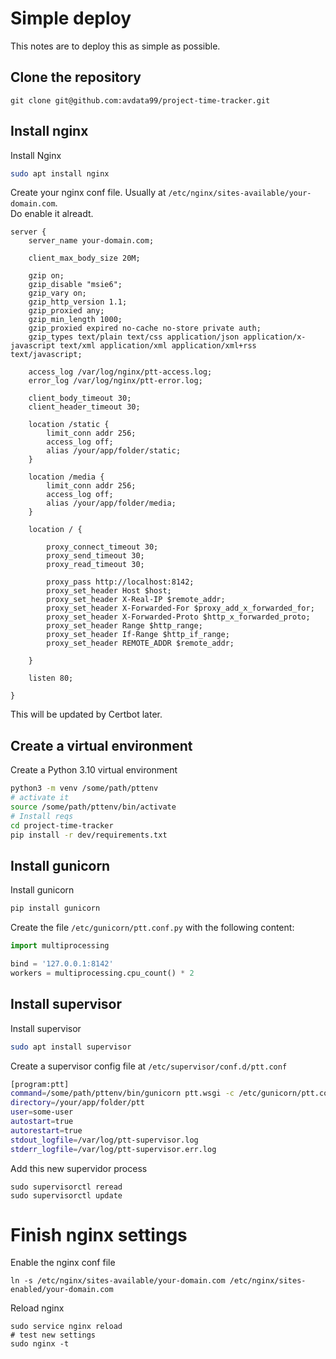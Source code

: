 # Simple deploy

This notes are to deploy this as simple as possible.  

## Clone the repository

```
git clone git@github.com:avdata99/project-time-tracker.git
```

## Install nginx

Install Nginx

```bash
sudo apt install nginx
```

Create your nginx conf file. Usually at `/etc/nginx/sites-available/your-domain.com`.  
Do enable it alreadt.  

```
server {
    server_name your-domain.com;
    
    client_max_body_size 20M;
    
    gzip on;
    gzip_disable "msie6";
    gzip_vary on;
    gzip_http_version 1.1;
    gzip_proxied any;
    gzip_min_length 1000;
    gzip_proxied expired no-cache no-store private auth;
    gzip_types text/plain text/css application/json application/x-javascript text/xml application/xml application/xml+rss text/javascript;

    access_log /var/log/nginx/ptt-access.log;
    error_log /var/log/nginx/ptt-error.log;

    client_body_timeout 30;
    client_header_timeout 30;

    location /static {
        limit_conn addr 256;
        access_log off;
        alias /your/app/folder/static;
    }

    location /media {
        limit_conn addr 256;
        access_log off;
        alias /your/app/folder/media;
    }

    location / {

        proxy_connect_timeout 30;
        proxy_send_timeout 30;
        proxy_read_timeout 30;

        proxy_pass http://localhost:8142;
        proxy_set_header Host $host;
        proxy_set_header X-Real-IP $remote_addr;
        proxy_set_header X-Forwarded-For $proxy_add_x_forwarded_for;
        proxy_set_header X-Forwarded-Proto $http_x_forwarded_proto;
	    proxy_set_header Range $http_range;
        proxy_set_header If-Range $http_if_range;
	    proxy_set_header REMOTE_ADDR $remote_addr; 

    }

    listen 80;

}
```

This will be updated by Certbot later.  

## Create a virtual environment

Create a Python 3.10 virtual environment

```bash
python3 -m venv /some/path/pttenv
# activate it
source /some/path/pttenv/bin/activate
# Install reqs
cd project-time-tracker
pip install -r dev/requirements.txt
```

## Install gunicorn

Install gunicorn

```bash
pip install gunicorn
```
Create the file `/etc/gunicorn/ptt.conf.py` with the following content:

```python
import multiprocessing

bind = '127.0.0.1:8142'
workers = multiprocessing.cpu_count() * 2
```

## Install supervisor

Install supervisor

```bash
sudo apt install supervisor
```

Create a supervisor config file at `/etc/supervisor/conf.d/ptt.conf`

```bash
[program:ptt]
command=/some/path/pttenv/bin/gunicorn ptt.wsgi -c /etc/gunicorn/ptt.conf.py --timeout 30
directory=/your/app/folder/ptt
user=some-user
autostart=true
autorestart=true
stdout_logfile=/var/log/ptt-supervisor.log
stderr_logfile=/var/log/ptt-supervisor.err.log
``` 

Add this new supervidor process

```
sudo supervisorctl reread
sudo supervisorctl update
```

# Finish nginx settings

Enable the nginx conf file

```
ln -s /etc/nginx/sites-available/your-domain.com /etc/nginx/sites-enabled/your-domain.com
```

Reload nginx

```
sudo service nginx reload
# test new settings
sudo nginx -t
```

